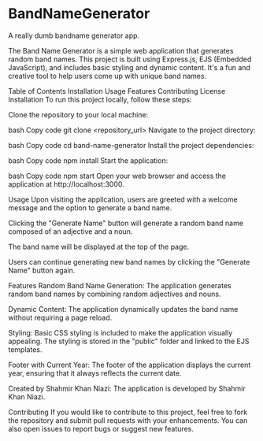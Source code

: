 # BandNameGenerator
A really dumb bandname generator app.

The Band Name Generator is a simple web application that generates random band names. This project is built using Express.js, EJS (Embedded JavaScript), and includes basic styling and dynamic content. It's a fun and creative tool to help users come up with unique band names.

Table of Contents
Installation
Usage
Features
Contributing
License
Installation
To run this project locally, follow these steps:

Clone the repository to your local machine:

bash
Copy code
git clone <repository_url>
Navigate to the project directory:

bash
Copy code
cd band-name-generator
Install the project dependencies:

bash
Copy code
npm install
Start the application:

bash
Copy code
npm start
Open your web browser and access the application at http://localhost:3000.

Usage
Upon visiting the application, users are greeted with a welcome message and the option to generate a band name.

Clicking the "Generate Name" button will generate a random band name composed of an adjective and a noun.

The band name will be displayed at the top of the page.

Users can continue generating new band names by clicking the "Generate Name" button again.

Features
Random Band Name Generation: The application generates random band names by combining random adjectives and nouns.

Dynamic Content: The application dynamically updates the band name without requiring a page reload.

Styling: Basic CSS styling is included to make the application visually appealing. The styling is stored in the "public" folder and linked to the EJS templates.

Footer with Current Year: The footer of the application displays the current year, ensuring that it always reflects the current date.

Created by Shahmir Khan Niazi: The application is developed by Shahmir Khan Niazi.

Contributing
If you would like to contribute to this project, feel free to fork the repository and submit pull requests with your enhancements. You can also open issues to report bugs or suggest new features.

